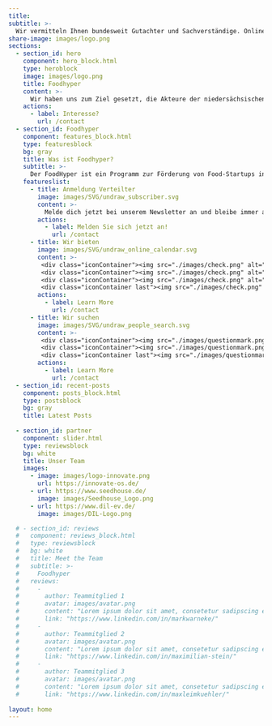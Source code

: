 ```yaml
---
title:
subtitle: >-
  Wir vermitteln Ihnen bundesweit Gutachter und Sachverständige. Online und zum Bestpreis!
share-image: images/logo.png
sections:
  - section_id: hero
    component: hero_block.html
    type: heroblock
    image: images/logo.png
    title: Foodhyper
    content: >-
      Wir haben uns zum Ziel gesetzt, die Akteure der niedersächsischen Food-Gründerszene stärker miteinander zu vernetzen und technologische Innovationen in der Lebensmittelbranche zu fördern.
    actions:
      - label: Interesse?
        url: /contact
  - section_id: Foodhyper
    component: features_block.html
    type: featuresblock
    bg: gray
    title: Was ist Foodhyper?
    subtitle: >-
      Der FoodHyper ist ein Programm zur Förderung von Food-Startups in Niedersachsen für Gründerinnen, Gründer und Gründungsinteressierte der Ernährungsbranche. Es bietet mit seinen unterschiedlichen Formaten sowohl für erste Ideen als auch frühphasige Startups Unterstützung bei Produkt, Geschäftsidee und Netzwerk. Eingebettet in das bestehende Ökosystem verknüpft der FoodHyper bestehende Programme und Akteure und bietet somit den optimalen Anlaufpunkt für Food-Startups. FoodHyper ist eine Initiative von startup.niedersachsen. <br> Weitere Informationen unter: <a href="www.startup.nds.de">www.startup.nds.de</a>
    featureslist:
      - title: Anmeldung Verteilter
        image: images/SVG/undraw_subscriber.svg
        content: >-
          Melde dich jetzt bei unserem Newsletter an und bleibe immer auf dem neuesten Stand! Wir berichten als Unterstützer von Food-Startups regelmäßig über die Food-Gründerszene.
        actions:
          - label: Melden Sie sich jetzt an!
            url: /contact
      - title: Wir bieten
        image: images/SVG/undraw_online_calendar.svg
        content: >-
         <div class="iconContainer"><img src="./images/check.png" alt="check" width="40" height="40"> Hackathon</div>
         <div class="iconContainer"><img src="./images/check.png" alt="check" width="40" height="40"> Bootcamp</div>
         <div class="iconContainer"><img src="./images/check.png" alt="check" width="40" height="40"> Law </div>
         <div class="iconContainer last"><img src="./images/check.png" alt="check" width="40" height="40"> Netzwerk </div>
        actions:
          - label: Learn More
            url: /contact
      - title: Wir suchen
        image: images/SVG/undraw_people_search.svg
        content: >-
         <div class="iconContainer"><img src="./images/questionmark.png" alt="check" width="40" height="40"> Startups</div>
         <div class="iconContainer"><img src="./images/questionmark.png" alt="check" width="40" height="40"> Akteure</div>
         <div class="iconContainer last"><img src="./images/questionmark.png" alt="check" width="40" height="40"> Ideen </div>
        actions:
          - label: Learn More
            url: /contact
  - section_id: recent-posts
    component: posts_block.html
    type: postsblock
    bg: gray
    title: Latest Posts
  
  - section_id: partner
    component: slider.html
    type: reviewsblock
    bg: white
    title: Unser Team
    images:
      - image: images/logo-innovate.png
        url: https://innovate-os.de/
      - url: https://www.seedhouse.de/
        image: images/Seedhouse_Logo.png
      - url: https://www.dil-ev.de/
        image: images/DIL-Logo.png

  # - section_id: reviews
  #   component: reviews_block.html
  #   type: reviewsblock
  #   bg: white
  #   title: Meet the Team
  #   subtitle: >-
  #     Foodhyper
  #   reviews: 
  #     - 
  #       author: Teammitglied 1
  #       avatar: images/avatar.png
  #       content: "Lorem ipsum dolor sit amet, consetetur sadipscing elitr, sed diam nonumy eirmod tempor invidunt ut labore et dolore magna aliquyam erat, sed diam voluptua. At vero eos et accusam et justo duo dolores et ea rebum. Stet clita kasd gubergren, no sea takimata sanctus est Lorem ipsum dolor sit amet. Lorem ipsum dolor sit amet, consetetur sadipscing elitr, sed diam nonumy eirmod tempor invidunt ut labore et dolore magna aliquyam erat, sed diam voluptua. At vero eos et accusam et justo duo dolores et ea rebum. Stet clita kasd gubergren, no sea takimata sanctus est Lorem ipsum dolor sit amet."
  #       link: "https://www.linkedin.com/in/markwarneke/"
  #     - 
  #       author: Teammitglied 2
  #       avatar: images/avatar.png
  #       content: "Lorem ipsum dolor sit amet, consetetur sadipscing elitr, sed diam nonumy eirmod tempor invidunt ut labore et dolore magna aliquyam erat, sed diam voluptua. At vero eos et accusam et justo duo dolores et ea rebum. Stet clita kasd gubergren, no sea takimata sanctus est Lorem ipsum dolor sit amet. Lorem ipsum dolor sit amet, consetetur sadipscing elitr, sed diam nonumy eirmod tempor invidunt ut labore et dolore magna aliquyam erat, sed diam voluptua. At vero eos et accusam et justo duo dolores et ea rebum. Stet clita kasd gubergren, no sea takimata sanctus est Lorem ipsum dolor sit amet."
  #       link: "https://www.linkedin.com/in/maximilian-stein/"
  #     - 
  #       author: Teammitglied 3
  #       avatar: images/avatar.png
  #       content: "Lorem ipsum dolor sit amet, consetetur sadipscing elitr, sed diam nonumy eirmod tempor invidunt ut labore et dolore magna aliquyam erat, sed diam voluptua. At vero eos et accusam et justo duo dolores et ea rebum. Stet clita kasd gubergren, no sea takimata sanctus est Lorem ipsum dolor sit amet. Lorem ipsum dolor sit amet, consetetur sadipscing elitr, sed diam nonumy eirmod tempor invidunt ut labore et dolore magna aliquyam erat, sed diam voluptua. At vero eos et accusam et justo duo dolores et ea rebum. Stet clita kasd gubergren, no sea takimata sanctus est Lorem ipsum dolor sit amet."
  #       link: "https://www.linkedin.com/in/maxleimkuehler/"
      
layout: home
---
```

